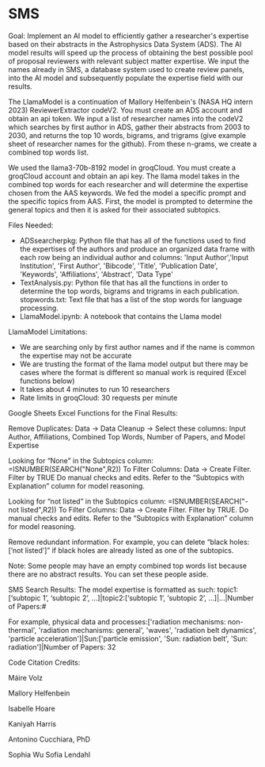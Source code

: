 # SMS

Goal: Implement an AI model to efficiently gather a researcher's expertise based on their abstracts in the Astrophysics Data System (ADS). The AI model results will speed up the process of obtaining the best possible pool of proposal reviewers with relevant subject matter expertise. We input the names already in SMS, a database system used to create review panels, into the AI model and subsequently populate the expertise field with our results.


The LlamaModel is a continuation of Mallory Helfenbein's (NASA HQ intern 2023) ReviewerExtractor codeV2. You must create an ADS account and obtain an api token. We input a list of researcher names into the codeV2 which searches by first author in ADS, gather their abstracts from 2003 to 2030, and returns the top 10 words, bigrams, and trigrams (give example sheet of researcher names for the github). From these n-grams, we create a combined top words list.


We used the llama3-70b-8192 model in groqCloud. You must create a groqCloud account and obtain an api key. The llama model takes in the combined top words for each researcher and will determine the expertise chosen from the AAS keywords. We fed the model a specific prompt and the specific topics from AAS. First, the model is prompted to determine the general topics and then it is asked for their associated subtopics.


Files Needed:
- ADSsearcherpkg: Python file that has all of the functions used to find the expertises of the authors and produce an organized data frame with each row being an individual author and columns: 'Input Author','Input Institution', 'First Author', 'Bibcode', 'Title', 'Publication Date', 'Keywords', 'Affiliations', 'Abstract', 'Data Type'
- TextAnalysis.py: Python file that has all the functions in order to determine the top words, bigrams and trigrams in each publication.
stopwords.txt: Text file that has a list of the stop words for language processing.
- LlamaModel.ipynb: A notebook that contains the Llama model


LlamaModel Limitations:
- We are searching only by first author names and if the name is common the expertise may not be accurate 
- We are trusting the format of the llama model output but there may be cases where the format is different so manual work is required (Excel functions below)
- It takes about 4 minutes to run 10 researchers
- Rate limits in groqCloud: 30 requests per minute


Google Sheets Excel Functions for the Final Results:

Remove Duplicates: Data → Data Cleanup → Select these columns: Input Author, Affiliations, Combined Top Words, Number of Papers, and Model Expertise

Looking for “None” in the Subtopics column: =ISNUMBER(SEARCH("None",R2))
To Filter Columns: Data → Create Filter. Filter by TRUE
Do manual checks and edits. Refer to the “Subtopics with Explanation” column for model reasoning.

Looking for “not listed” in the Subtopics column: =ISNUMBER(SEARCH("- not listed",R2))
To Filter Columns: Data → Create Filter. Filter by TRUE.
Do manual checks and edits. Refer to the “Subtopics with Explanation” column for model reasoning. 

Remove redundant information. For example, you can delete “black holes:[‘not listed’]” if black holes are already listed as one of the subtopics.

Note: Some people may have an empty combined top words list because there are no abstract results. You can set these people aside.


SMS Search Results:
The model expertise is formatted as such: 
topic1:[‘subtopic 1’, ‘subtopic 2’, …]|topic2:[‘subtopic 1’, ‘subtopic 2’, …]|...|Number of Papers:#


For example,
physical data and processes:['radiation mechanisms: non-thermal', 'radiation mechanisms: general', 'waves', 'radiation belt dynamics', 'particle acceleration']|Sun:['particle emission', 'Sun: radiation belt', 'Sun: radiation']|Number of Papers: 32


Code Citation Credits:

Máire Volz

Mallory Helfenbein

Isabelle Hoare

Kaniyah Harris

Antonino Cucchiara, PhD

Sophia Wu
Sofia Lendahl

